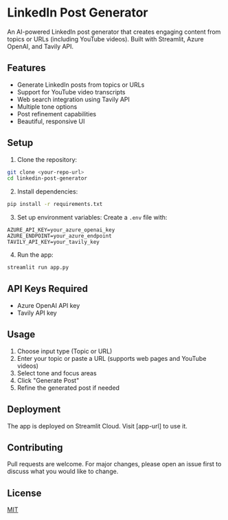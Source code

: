 # LinkedIn Post Generator

An AI-powered LinkedIn post generator that creates engaging content from topics or URLs (including YouTube videos). Built with Streamlit, Azure OpenAI, and Tavily API.

## Features

- Generate LinkedIn posts from topics or URLs
- Support for YouTube video transcripts
- Web search integration using Tavily API
- Multiple tone options
- Post refinement capabilities
- Beautiful, responsive UI

## Setup

1. Clone the repository:
```bash
git clone <your-repo-url>
cd linkedin-post-generator
```

2. Install dependencies:
```bash
pip install -r requirements.txt
```

3. Set up environment variables:
Create a `.env` file with:
```
AZURE_API_KEY=your_azure_openai_key
AZURE_ENDPOINT=your_azure_endpoint
TAVILY_API_KEY=your_tavily_key
```

4. Run the app:
```bash
streamlit run app.py
```

## API Keys Required

- Azure OpenAI API key
- Tavily API key

## Usage

1. Choose input type (Topic or URL)
2. Enter your topic or paste a URL (supports web pages and YouTube videos)
3. Select tone and focus areas
4. Click "Generate Post"
5. Refine the generated post if needed

## Deployment

The app is deployed on Streamlit Cloud. Visit [app-url] to use it.

## Contributing

Pull requests are welcome. For major changes, please open an issue first to discuss what you would like to change.

## License

[MIT](https://choosealicense.com/licenses/mit/) 